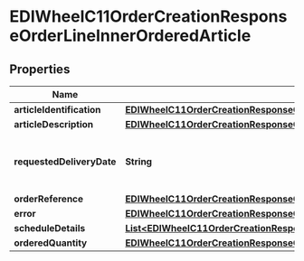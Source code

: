 

# EDIWheelC11OrderCreationResponseOrderLineInnerOrderedArticle


## Properties

| Name | Type | Description | Notes |
|------------ | ------------- | ------------- | -------------|
|**articleIdentification** | [**EDIWheelC11OrderCreationResponseOrderLineInnerOrderedArticleArticleIdentification**](EDIWheelC11OrderCreationResponseOrderLineInnerOrderedArticleArticleIdentification.md) |  |  |
|**articleDescription** | [**EDIWheelC11OrderCreationResponseOrderLineInnerOrderedArticleArticleDescription**](EDIWheelC11OrderCreationResponseOrderLineInnerOrderedArticleArticleDescription.md) |  |  [optional] |
|**requestedDeliveryDate** | **String** | Requested delivery date format YYYY-MM-DD. |  |
|**orderReference** | [**EDIWheelC11OrderCreationResponseOrderLineInnerOrderedArticleOrderReference**](EDIWheelC11OrderCreationResponseOrderLineInnerOrderedArticleOrderReference.md) |  |  [optional] |
|**error** | [**EDIWheelC11OrderCreationResponseOrderLineInnerOrderedArticleError**](EDIWheelC11OrderCreationResponseOrderLineInnerOrderedArticleError.md) |  |  [optional] |
|**scheduleDetails** | [**List&lt;EDIWheelC11OrderCreationResponseOrderLineInnerOrderedArticleScheduleDetailsInner&gt;**](EDIWheelC11OrderCreationResponseOrderLineInnerOrderedArticleScheduleDetailsInner.md) |  |  [optional] |
|**orderedQuantity** | [**EDIWheelC11OrderCreationResponseOrderLineInnerOrderedArticleOrderedQuantity**](EDIWheelC11OrderCreationResponseOrderLineInnerOrderedArticleOrderedQuantity.md) |  |  |



